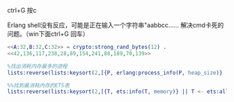 ctrl+G 按c

Erlang shell没有反应，可能是正在输入一个字符串"aabbcc......
解决cmd卡死的问题。（win下面ctrl+G 回车）

```erlang
<<A:32,B:32,C:32>> = crypto:strong_rand_bytes(12) .  
<<42,136,117,238,28,89,154,241,88,189,70,139>>  

%找出消耗内存最多的进程
lists:reverse(lists:keysort(2,[{P, erlang:process_info(P, heap_size)} || P <- erlang:processes()])).

%%找到最消耗内存的ETS表
lists:reverse(lists:keysort(2,[{T, ets:info(T, memory)} || T <- ets:all()])).

```